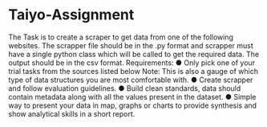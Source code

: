 # Taiyo-Assignment
The Task is to
create a scraper to get data from one of the following websites. The scrapper file should be in
the .py format and scrapper must have a single python class which will be called to get the required data.
The output should be in the csv format. Requirements:
● Only pick one of your trial tasks from the sources listed below
Note: This is also a gauge of which type of data structures you are most comfortable with.
● Create scrapper and follow evaluation guidelines.
● Build clean standards, data should contain metadata along with all the values present in the
dataset.
● Simple way to present your data in map, graphs or charts to provide synthesis and show
analytical skills in a short report.
